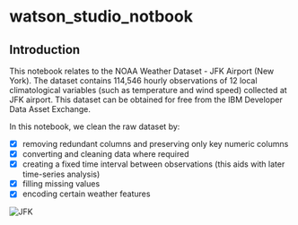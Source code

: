 # watson_studio_notbook

## Introduction
This notebook relates to the NOAA Weather Dataset - JFK Airport (New York). The dataset contains 114,546 hourly observations of 12 local climatological variables (such as temperature and wind speed) collected at JFK airport. This dataset can be obtained for free from the IBM Developer Data Asset Exchange.

In this notebook, we clean the raw dataset by:

- [x] removing redundant columns and preserving only key numeric columns
- [x] converting and cleaning data where required
- [x] creating a fixed time interval between observations (this aids with later time-series analysis)
- [x] filling missing values
- [x] encoding certain weather features

![JFK](https://github.com/Clarkedlee/watson_studio_notbook/blob/2d86a3e05691aa022eff4f8317346a611e62ce7f/JFK_airport.jpeg) 
